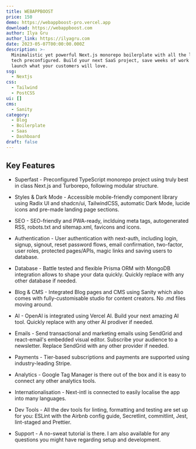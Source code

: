 ```yaml
---
title: WEBAPPBOOST
price: 150
demo: https://webappboost-pro.vercel.app
download: https://webappboost.com
author: Ilya Gru
author_link: https://ilyagru.com
date: 2023-05-07T00:00:00.000Z
description: >-
  Minimalistic yet powerful Next.js monorepo boilerplate with all the latest
  tech preconfigured. Build your next SaaS project, save weeks of work and
  launch what your customers will love.
ssg:
  - Nextjs
css:
  - Tailwind
  - PostCSS
ui: []
cms:
  - Sanity
category:
  - Blog
  - Boilerplate
  - Saas
  - Dashboard
draft: false
---
```

## Key Features

- Superfast - Preconfigured TypeScript monorepo project using truly best in class Next.js and Turborepo, following modular structure.

- Styles & Dark Mode - Accessible mobile-friendly component library using Radix UI and shadcn/ui, TailwindCSS, automatic Dark Mode, lucide icons and pre-made landing page sections.

- SEO - SEO-friendly and PWA-ready, inclduing meta tags, autogenerated RSS, robots.txt and sitemap.xml, favicons and icons.

- Authentication - User authentication with next-auth, including login, signup, signout, reset password flows, email confirmation, two-factor, user roles, protected pages/APIs, magic links and saving users to database.

- Database - Battle tested and flexible Prisma ORM with MongoDB integration allows to shape your data quickly. Quickly replace with any other database if needed.

- Blog & CMS - Integrated Blog pages and CMS using Sanity which also comes with fully-customisable studio for content creators. No .md files moving around.

- AI - OpenAI is integrated using Vercel AI. Build your next amazing AI tool. Quickly replace with any other AI prodiver if needed.

- Emails - Send transactional and marketing emails using SendGrid and react-email's embedded visual editor. Subscribe your audience to a newsletter. Replace SendGrid with any other provider if needed.

- Payments - Tier-based subscriptions and payments are supported using industry-leading Stripe.

- Analytics - Google Tag Manager is there out of the box and it is easy to connect any other analytics tools.

- Internationalisation - Next-intl is connected to easily localise the app into many languages.

- Dev Tools - All the dev tools for linting, formatting and testing are set up for you: ESLint with the Airbnb config guide, Secretlint, commitlint, Jest, lint-staged and Prettier.

- Support - A no-sweat tutorial is there. I am also available for any questions you might have regarding setup and development.
